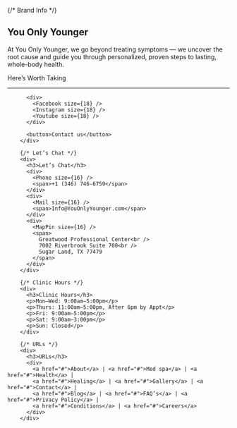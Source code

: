  {/* Brand Info */}
        <div>
          <h2>You Only Younger</h2>
          <p>
            At You Only Younger, we go beyond treating symptoms — we uncover the
            root cause and guide you through personalized, proven steps to
            lasting, whole-body health.
          </p>
          <p>Here’s Worth Taking</p>
          <hr />

          <div>
            <Facebook size={18} />
            <Instagram size={18} />
            <Youtube size={18} />
          </div>

          <button>Contact us</button>
        </div>

        {/* Let’s Chat */}
        <div>
          <h3>Let’s Chat</h3>
          <div>
            <Phone size={16} />
            <span>+1 (346) 746-6759</span>
          </div>
          <div>
            <Mail size={16} />
            <span>Info@YouOnlyYounger.com</span>
          </div>
          <div>
            <MapPin size={16} />
            <span>
              Greatwood Professional Center<br />
              7002 Riverbrook Suite 700<br />
              Sugar Land, TX 77479
            </span>
          </div>
        </div>

        {/* Clinic Hours */}
        <div>
          <h3>Clinic Hours</h3>
          <p>Mon–Wed: 9:00am—5:00pm</p>
          <p>Thurs: 11:00am—5:00pm, After 6pm by Appt</p>
          <p>Fri: 9:00am—5:00pm</p>
          <p>Sat: 9:00am—3:00pm</p>
          <p>Sun: Closed</p>
        </div>

        {/* URLs */}
        <div>
          <h3>URLs</h3>
          <div>
            <a href="#">About</a> | <a href="#">Med spa</a> | <a href="#">Health</a> |
            <a href="#">Healing</a> | <a href="#">Gallery</a> | <a href="#">Contact</a> |
            <a href="#">Blog</a> | <a href="#">FAQ’s</a> | <a href="#">Privacy Policy</a> |
            <a href="#">Conditions</a> | <a href="#">Careers</a>
          </div>
        </div>